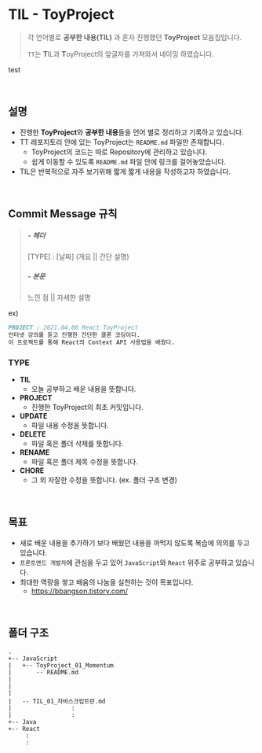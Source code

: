 # TIL - ToyProject
> 각 언어별로 **공부한 내용(TIL)** 과 혼자 진행했던 **ToyProject** 모음집입니다. 
>
> `TT`는 **T**IL과 **T**oyProject의 앞글자를 가져와서 네이밍 하였습니다.

test



<br/>

## 설명
- 진행한 **ToyProject**와 **공부한 내용**들을 언어 별로 정리하고 기록하고 있습니다. 
- TT 레포지토리 안에 있는 ToyProject는 `README.md` 파일만 존재합니다.
  - ToyProject의 코드는 따로 Repository에 관리하고 있습니다. 
  - 쉽게 이동할 수 있도록 `README.md` 파일 안에 링크를 걸어놓았습니다.
- TIL은 반복적으로 자주 보기위해 짧게 짧게 내용을 작성하고자 하였습니다. 

<br/>

## Commit Message 규칙 

> ##### - 헤더
>
> [TYPE] : [날짜] (개요 || 간단 설명)
>
> ##### - 본문
>
> 느낀 점 || 자세한 설명

ex) 

```markdown
PROJECT : 2021.04.06 React ToyProject 
인터넷 강의를 듣고 진행한 간단한 클론 코딩이다. 
이 프로젝트를 통해 React의 Context API 사용법을 배웠다.
```

### TYPE 

- **TIL**  
  - 오늘 공부하고 배운 내용을 뜻합니다.   
- **PROJECT**
  - 진행한 ToyProject의 최초 커밋입니다. 
- **UPDATE**
  - 파일 내용 수정을 뜻합니다.
- **DELETE**
  - 파일 혹은 폴더 삭제를 뜻합니다. 
- **RENAME**
  - 파일 혹은 폴더 제목 수정을 뜻합니다.
- **CHORE**
  - 그 외 자잘한 수정을 뜻합니다. (ex. 폴더 구조 변경)

<br/>

## 목표

- 새로 배운 내용을 추가하기 보다 배웠던 내용을 까먹지 않도록 복습에 의의를 두고 있습니다.
- `프론트엔드 개발자`에 관심을 두고 있어 `JavaScript`와 `React` 위주로 공부하고 있습니다.
- 최대한 역량을 쌓고 배움의 나눔을 실천하는 것이 목표입니다. 
  - https://bbangson.tistory.com/ 

<br/>

## 폴더 구조

```
.
+-- JavaScript
|   +-- ToyProject_01_Momentum
|       -- README.md
|
|
|
|   -- TIL_01_자바스크립트란.md           
|                 :
|                 :
+-- Java
+-- React
     :
     :
```